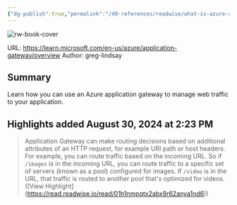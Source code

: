 ```yaml
---
{"dg-publish":true,"permalink":"/40-references/readwise/what-is-azure-application-gateway/","tags":["rw/articles"]}
---
```


![rw-book-cover](https://readwise-assets.s3.amazonaws.com/media/uploaded_book_covers/profile_921743/logo-ms-social_ZAtUwg7.png)
  
URL: https://learn.microsoft.com/en-us/azure/application-gateway/overview
Author: greg-lindsay

## Summary

Learn how you can use an Azure application gateway to manage web traffic to your application.

## Highlights added August 30, 2024 at 2:23 PM
>Application Gateway can make routing decisions based on additional attributes of an HTTP request, for example URI path or host headers. For example, you can route traffic based on the incoming URL. So if `/images` is in the incoming URL, you can route traffic to a specific set of servers (known as a pool) configured for images. If `/video` is in the URL, that traffic is routed to another pool that's optimized for videos. ([View Highlight] (https://read.readwise.io/read/01h1nmpqtx2abx9r62anya1nd6))


